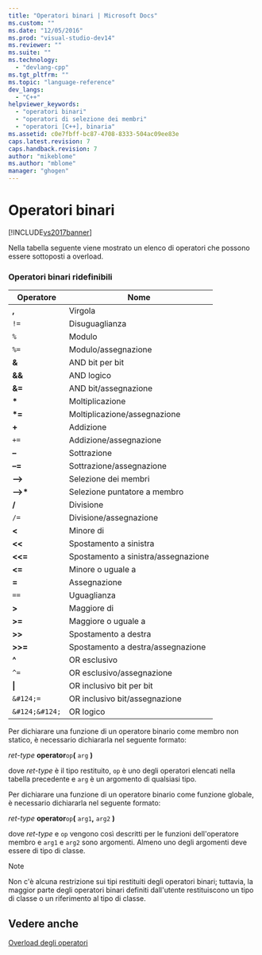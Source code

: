 ```yaml
---
title: "Operatori binari | Microsoft Docs"
ms.custom: ""
ms.date: "12/05/2016"
ms.prod: "visual-studio-dev14"
ms.reviewer: ""
ms.suite: ""
ms.technology: 
  - "devlang-cpp"
ms.tgt_pltfrm: ""
ms.topic: "language-reference"
dev_langs: 
  - "C++"
helpviewer_keywords: 
  - "operatori binari"
  - "operatori di selezione dei membri"
  - "operatori [C++], binaria"
ms.assetid: c0e7fbff-bc87-4708-8333-504ac09ee83e
caps.latest.revision: 7
caps.handback.revision: 7
author: "mikeblome"
ms.author: "mblome"
manager: "ghogen"
---
```

# Operatori binari
[!INCLUDE[vs2017banner](../assembler/inline/includes/vs2017banner.md)]

Nella tabella seguente viene mostrato un elenco di operatori che possono essere sottoposti a overload.  
  
### Operatori binari ridefinibili  
  
|Operatore|Nome|  
|---------------|----------|  
|**,**|Virgola|  
|`!=`|Disuguaglianza|  
|`%`|Modulo|  
|`%=`|Modulo\/assegnazione|  
|**&**|AND bit per bit|  
|**&&**|AND logico|  
|**&\=**|AND bit\/assegnazione|  
|**\***|Moltiplicazione|  
|**\*\=**|Moltiplicazione\/assegnazione|  
|**\+**|Addizione|  
|`+=`|Addizione\/assegnazione|  
|**–**|Sottrazione|  
|**–\=**|Sottrazione\/assegnazione|  
|**–\>**|Selezione dei membri|  
|**–\>\***|Selezione puntatore a membro|  
|**\/**|Divisione|  
|`/=`|Divisione\/assegnazione|  
|**\<**|Minore di|  
|**\<\<**|Spostamento a sinistra|  
|**\<\<\=**|Spostamento a sinistra\/assegnazione|  
|**\<\=**|Minore o uguale a|  
|**\=**|Assegnazione|  
|`==`|Uguaglianza|  
|**\>**|Maggiore di|  
|**\>\=**|Maggiore o uguale a|  
|**\>\>**|Spostamento a destra|  
|**\>\>\=**|Spostamento a destra\/assegnazione|  
|**^**|OR esclusivo|  
|`^=`|OR esclusivo\/assegnazione|  
|**&#124;**|OR inclusivo bit per bit|  
|`&#124;=`|OR inclusivo bit\/assegnazione|  
|`&#124;&#124;`|OR logico|  
  
 Per dichiarare una funzione di un operatore binario come membro non statico, è necessario dichiararla nel seguente formato:  
  
 *ret\-type* **operator**`op`**\(** `arg` **\)**  
  
 dove *ret\-type* è il tipo restituito, `op` è uno degli operatori elencati nella tabella precedente e `arg` è un argomento di qualsiasi tipo.  
  
 Per dichiarare una funzione di un operatore binario come funzione globale, è necessario dichiararla nel seguente formato:  
  
 *ret\-type* **operator**`op`**\(** `arg1`**,** `arg2` **\)**  
  
 dove *ret\-type* e `op` vengono così descritti per le funzioni dell'operatore membro e `arg1` e `arg2` sono argomenti.  Almeno uno degli argomenti deve essere di tipo di classe.  
  
> [!NOTE]
>  Non c'è alcuna restrizione sui tipi restituiti degli operatori binari; tuttavia, la maggior parte degli operatori binari definiti dall'utente restituiscono un tipo di classe o un riferimento al tipo di classe.  
  
## Vedere anche  
 [Overload degli operatori](../cpp/operator-overloading.md)